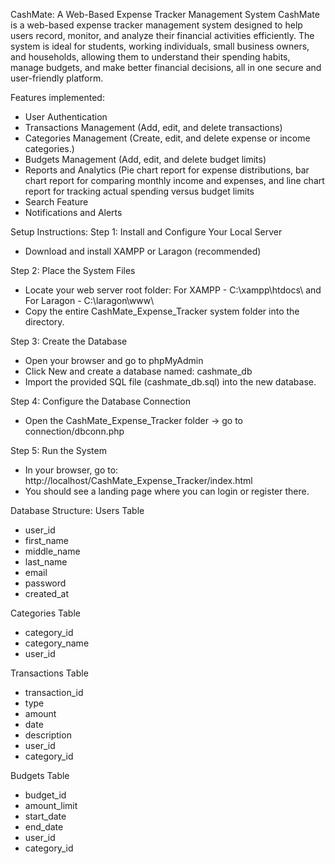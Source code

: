 CashMate: A Web-Based Expense Tracker Management System
      CashMate is a web-based expense tracker management system designed to help users record, monitor, and analyze their financial activities efficiently. The system is ideal for students, working individuals, small business owners, and households, allowing them to understand their spending habits, manage budgets, and make better financial decisions, all in one secure and user-friendly platform.

Features implemented:
- User Authentication
- Transactions Management (Add, edit, and delete transactions)
- Categories Management (Create, edit, and delete expense or income categories.)
- Budgets Management (Add, edit, and delete budget limits)
- Reports and Analytics (Pie chart report for expense distributions, bar chart report for comparing monthly income and expenses, and line chart report for tracking actual spending versus budget limits 
- Search Feature
- Notifications and Alerts

Setup Instructions:
Step 1: Install and Configure Your Local Server
- Download and install XAMPP or Laragon (recommended)

Step 2: Place the System Files
- Locate your web server root folder: For XAMPP - C:\xampp\htdocs\ and For Laragon - C:\laragon\www\
- Copy the entire CashMate_Expense_Tracker system folder into the directory.

Step 3: Create the Database
- Open your browser and go to phpMyAdmin
- Click New and create a database named: cashmate_db
- Import the provided SQL file (cashmate_db.sql) into the new database.

Step 4: Configure the Database Connection
- Open the CashMate_Expense_Tracker folder → go to connection/dbconn.php

Step 5: Run the System
- In your browser, go to: http://localhost/CashMate_Expense_Tracker/index.html
- You should see a landing page where you can login or register there.

Database Structure:
Users Table
- user_id
- first_name
- middle_name
- last_name
- email
- password
- created_at

Categories Table 
- category_id
- category_name
- user_id

Transactions Table
- transaction_id
- type
- amount
- date
- description
- user_id
- category_id

Budgets Table
- budget_id
- amount_limit
- start_date
- end_date
- user_id
- category_id
